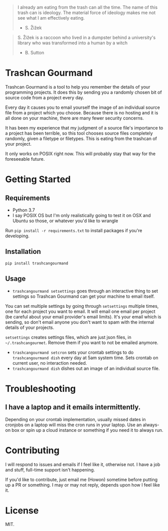 > I already am eating from the trash can all the time. The name of this trash can is ideology.  The material force of ideology makes me not see what I am effectively eating.
> - S. Žižek

> S. Žižek is a raccoon who lived in a dumpster behind a university's library who was transformed into a human by a witch
> - B. Sutton

# Trashcan Gourmand

Trashcan Gourmand is a tool to help you remember the details of your programming projects. It does this by sending you a randomly chosen bit of source code from a project every day.

Every day it causes you to email yourself the image of an individual source file from a project which you choose. Because there is no hosting and it is all done on your machine, there are many fewer security concerns.

It has been my experience that my judgment of a source file's importance to a project has been terrible, so this tool chooses source files completely randomly, given a filetype or filetypes. This is eating from the trashcan of your project.

It only works on POSIX right now. This will probably stay that way for the foreseeable future.

# Getting Started

## Requirements

- Python 3.7
- I say POSIX OS but I'm only realistically going to test it on OSX and Ubuntu so those, or whatever you'd like to wrangle

Run `pip install -r requirements.txt` to install packages if you're developing.

## Installation

`pip install trashcangourmand`

## Usage

- `trashcangourmand setsettings` goes through an interactive thing to set settings so Trashcan Gourmand can get your machine to email itself.

You can set multiple settings by going through `setsettings` multiple times, one for each project you want to email. It will email one email per project (be careful about your email provider's email limits). It's your email which is sending, so don't email anyone you don't want to spam with the internal details of your projects.

`setsettings` creates settings files, which are just json files, in `~/.trashcangourmet`. Remove them if you want to not be emailed anymore.

- `trashcangourmand setcron` sets your crontab settings to do `trashcangourmand dish` every day at 5am system time. Sets crontab on current user, no interaction needed.
- `trashcangourmand dish` dishes out an image of an individual source file.

# Troubleshooting

## I have a laptop and it emails intermittently.

Depending on your crontab implementation, usually missed dates in cronjobs on a laptop will miss the cron runs in your laptop. Use an always-on box or spin up a cloud instance or something if you need it to always run.

# Contributing

I will respond to issues and emails if I feel like it, otherwise not. I have a job and stuff, full-time support isn't happening.

If you'd like to contribute, just email me (Howon) sometime before putting up a PR or something. I may or may not reply, depends upon how I feel like it.

# License

MIT.
